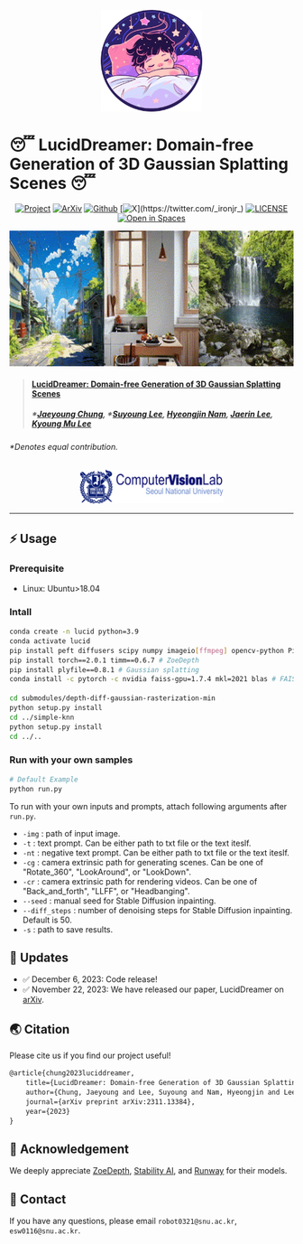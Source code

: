 <p align="center">
    <img src="assets/logo_color.png" height=180>
</p>

# 😴 LucidDreamer: Domain-free Generation of 3D Gaussian Splatting Scenes 😴

<div align="center">

[![Project](https://img.shields.io/badge/Project-LucidDreamer-green)](https://luciddreamer-cvlab.github.io/)
[![ArXiv](https://img.shields.io/badge/Arxiv-2311.13384-red)](https://arxiv.org/abs/2311.13384)
[![Github](https://img.shields.io/github/stars/luciddreamer-cvlab/LucidDreamer?label=Github&color=blue)]()
[![X](https://img.shields.io/twitter/url?label=_ironjr_&url=https%3A%2F%2Ftwitter.com%2F_ironjr_)](https://twitter.com/_ironjr_)
[![LICENSE](https://img.shields.io/badge/license-CC--BY--NC--SA--4.0-lightgrey)](https://github.com/luciddreamer-cvlab/LucidDreamer/blob/master/LICENSE)
[![Open in Spaces](https://huggingface.co/datasets/huggingface/badges/raw/main/open-in-hf-spaces-sm.svg)](https://huggingface.co/spaces/ironjr/luciddreamer)

</div>

<p align="center">
    <img src="assets/demo.gif" height=240>
</p>

> #### [LucidDreamer: Domain-free Generation of 3D Gaussian Splatting Scenes](https://arxiv.org/abs/2311.13384)
> ##### \*[Jaeyoung Chung](https://robot0321.github.io/), \*[Suyoung Lee](https://esw0116.github.io/), [Hyeongjin Nam](https://hygenie1228.github.io/), [Jaerin Lee](http://jaerinlee.com/), [Kyoung Mu Lee](https://cv.snu.ac.kr/index.php/~kmlee/)
###### \*Denotes equal contribution.

<p align="center">
    <img src="assets/logo_cvlab.png" height=60>
</p>

---


## ⚡ Usage

### Prerequisite

- Linux: Ubuntu>18.04

### Intall

```bash
conda create -n lucid python=3.9
conda activate lucid
pip install peft diffusers scipy numpy imageio[ffmpeg] opencv-python Pillow open3d torchvision gradio
pip install torch==2.0.1 timm==0.6.7 # ZoeDepth
pip install plyfile==0.8.1 # Gaussian splatting
conda install -c pytorch -c nvidia faiss-gpu=1.7.4 mkl=2021 blas # FAISS

cd submodules/depth-diff-gaussian-rasterization-min
python setup.py install
cd ../simple-knn
python setup.py install
cd ../..
```

### Run with your own samples

```bash
# Default Example
python run.py
``` 

To run with your own inputs and prompts, attach following arguments after ``run.py``.

- ``-img`` : path of input image.
- ``-t`` : text prompt. Can be either path to txt file or the text iteslf.
- ``-nt`` : negative text prompt. Can be either path to txt file or the text iteslf.
- ``-cg`` : camera extrinsic path for generating scenes. Can be one of "Rotate_360", "LookAround", or "LookDown".
- ``-cr`` : camera extrinsic path for rendering videos. Can be one of "Back_and_forth", "LLFF", or "Headbanging".
- ``--seed`` : manual seed for Stable Diffusion inpainting.
- ``--diff_steps`` : number of denoising steps for Stable Diffusion inpainting. Default is 50.
- ``-s`` : path to save results. 

## 🚩 **Updates**
 
- ✅ December 6, 2023: Code release!
- ✅ November 22, 2023: We have released our paper, LucidDreamer on [arXiv](https://arxiv.org/abs/2311.13384).

## 🌏 Citation

Please cite us if you find our project useful!

```latex
@article{chung2023luciddreamer,
    title={LucidDreamer: Domain-free Generation of 3D Gaussian Splatting Scenes},
    author={Chung, Jaeyoung and Lee, Suyoung and Nam, Hyeongjin and Lee, Jaerin and Lee, Kyoung Mu},
    journal={arXiv preprint arXiv:2311.13384},
    year={2023}
}
```

## 🤗 Acknowledgement

We deeply appreciate [ZoeDepth](https://github.com/isl-org/ZoeDepth), [Stability AI](), and [Runway](https://huggingface.co/runwayml/stable-diffusion-v1-5) for their models.

## 📧 Contact

If you have any questions, please email `robot0321@snu.ac.kr`, `esw0116@snu.ac.kr`.
